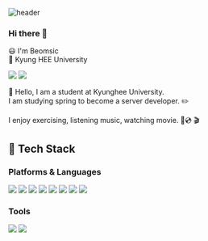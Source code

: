 ![header](https://capsule-render.vercel.app/api?type=transparent&color=auto&height=300&section=header&text=Beomseok%20&fontSize=90)

### Hi there 👋
😃 I'm Beomsic  
🏫 Kyung HEE University

<img src="https://img.shields.io/badge/qjatjr29@khu.ac.kr-EA4335?style=flat-square&logo=gmail&logoColor=white"/></a>
<img src="https://img.shields.io/badge/beomsic-E4405F?style=flat-square&logo=Instagram&logoColor=white&url=https://www.instagram.com/beomsic/"/></a>

👋 Hello, I am a student at Kyunghee University.  
I am studying spring to become a server developer. ✏️

I enjoy exercising, listening music, watching movie. 💪💿 🎬

## 📖 Tech Stack

### Platforms & Languages

<img src="https://img.shields.io/badge/Spring-6DB33F?style=flat-square&logo=spring&logoColor=white"/></a>
<img src="https://img.shields.io/badge/java-007396?style=flat-square&logo=java&logoColor=white"/></a>
<img src="https://img.shields.io/badge/React-61DAFB?style=flat-square&logo=React&logoColor=white"/></a>
<img src="https://img.shields.io/badge/JavaScript-F7DF1E?style=flat-square&logo=JavaScript&logoColor=white"/></a>
<img src="https://img.shields.io/badge/HTML-E34F26?style=flat-square&logo=HTML5&logoColor=white"/></a>
<img src="https://img.shields.io/badge/CSS-1572B6?style=flat-square&logo=CSS3&logoColor=white"/></a>
<img src="https://img.shields.io/badge/C++-00599C?style=flat-square&logo=C%2B%2B&logoColor=white"/></a>
<img src="https://img.shields.io/badge/Python-3776AB?style=flat-square&logo=Python&logoColor=white"/></a>

### Tools

<img src="https://img.shields.io/badge/Git-F05032?style=flat-square&logo=Git&logoColor=white"/></a>
<img src="https://img.shields.io/badge/GitHub-181717?style=flat-square&logo=GitHub&logoColor=white"/></a>
<!--
**qjatjr29/qjatjr29** is a ✨ _special_ ✨ repository because its `README.md` (this file) appears on your GitHub profile.

Here are some ideas to get you started:

- 🔭 I’m currently working on ...
- 🌱 I’m currently learning ...
- 👯 I’m looking to collaborate on ...
- 🤔 I’m looking for help with ...
- 💬 Ask me about ...
- 📫 How to reach me: ...
- 😄 Pronouns: ...
- ⚡ Fun fact: ...
-->
